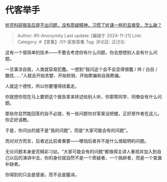 # 代客举手
[听完科研报告后提不出问题，没有质疑精神，习惯了听课一样的去接受，怎么破？](https://www.zhihu.com/question/36980830/answer/36962678128)

> Author: #0-Anonymity
> Last update: [编辑于 2024-11-21]
> Link:
> Category: #【答集】/01-家族答集 
> Tag: 
> 评论区:
> 泛讨论:

这有一个很简单的技术——不要去考虑你有什么问题，你去想想别人会有什么问题。

一旦事涉自我，人类就容易犯蠢。一想到“我问这个会不会显得很蠢 / 帅 / 白目 / 酷炫……”人就会开始贪婪、开始软弱、开始欺骗和自我欺骗。

人就这个德性，所以你要懂得绕着走。

你就想你现在马上要把这个报告拿来转述给别人听，你那帮同学、同僚会有什么问题。

那些你显然能回答的自不必提，有一些问题你对答案没把握，正好原作者在这儿，你正好请教。

于是，你问出的就不是“我的问题”，而是“大家可能会有的问题”。

而对对方而言，后者远比前者重要——哪怕后者并不是什么很聪明的问题。

无论问题本身是否精彩刁钻，“大家可能会有的问题”都值得主讲人重视并加入到自己以后的演讲中去，你的身份就自然不是一个质疑者、一个挑衅者，而是一个查漏补缺者。

你得到的只会是感谢，而不会是腹诽。